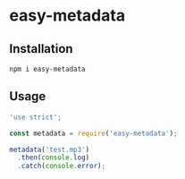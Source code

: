 # easy-metadata

## Installation

    npm i easy-metadata

## Usage

```js
'use strict';

const metadata = require('easy-metadata');

metadata('test.mp3')
  .then(console.log)
  .catch(console.error);
```

